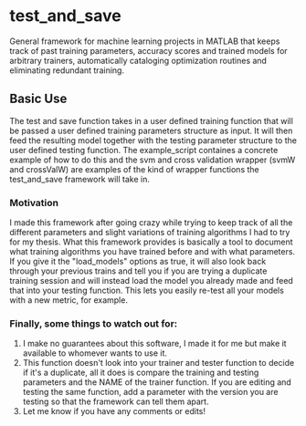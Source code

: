 # test_and_save
General framework for machine learning projects in MATLAB that keeps track of past training parameters, accuracy scores and trained models for arbitrary trainers, automatically cataloging optimization routines and eliminating redundant training.

## Basic Use
The test and save function takes in a user defined training function that will be passed a user defined training parameters structure as input. It will then feed the resulting model together with the testing parameter structure to the user defined testing function. The example_script containes a concrete example of how to do this and the svm and cross validation wrapper (svmW and crossValW) are examples of the kind of wrapper functions the test_and_save framework will take in.

### Motivation
I made this framework after going crazy while trying to keep track of all the different parameters and slight variations of training algorithms I had to try for my thesis. What this framework provides is basically a tool to document what training algorithms you have trained before and with what parameters. If you give it the "load_models" options as true, it will also look back through your previous trains and tell you if you are trying a duplicate training session and will instead load the model you already made and feed that into your testing function. This lets you easily re-test all your models with a new metric, for example. 

### Finally, some things to watch out for:
1. I make no guarantees about this software, I made it for me but make it available to whomever wants to use it.
2. This function doesn't look into your trainer and tester function to decide if it's a duplicate, all it does is compare the training and testing parameters and the NAME of the trainer function. If you are editing and testing the same function, add a parameter with the version you are testing so that the framework can tell them apart. 
3. Let me know if you have any comments or edits!


